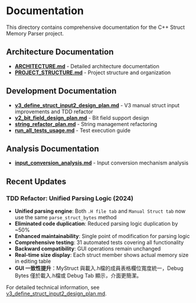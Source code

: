 # Documentation

This directory contains comprehensive documentation for the C++ Struct Memory Parser project.

## Architecture Documentation

- **[ARCHITECTURE.md](architecture/)** - Detailed architecture documentation
- **[PROJECT_STRUCTURE.md](PROJECT_STRUCTURE.md)** - Project structure and organization

## Development Documentation

- **[v3_define_struct_input2_design_plan.md](development/v3_define_struct_input2_design_plan.md)** - V3 manual struct input improvements and TDD refactor
- **[v2_bit_field_design_plan.md](development/v2_bit_field_design_plan.md)** - Bit field support design
- **[string_refactor_plan.md](development/string_refactor_plan.md)** - String management refactoring
- **[run_all_tests_usage.md](development/run_all_tests_usage.md)** - Test execution guide

## Analysis Documentation

- **[input_conversion_analysis.md](analysis/input_conversion_analysis.md)** - Input conversion mechanism analysis

## Recent Updates

### TDD Refactor: Unified Parsing Logic (2024)
- **Unified parsing engine**: Both `.H file tab` and `Manual Struct tab` now use the same `parse_struct_bytes` method
- **Eliminated code duplication**: Reduced parsing logic duplication by ~50%
- **Enhanced maintainability**: Single point of modification for parsing logic
- **Comprehensive testing**: 31 automated tests covering all functionality
- **Backward compatibility**: GUI operations remain unchanged
- **Real-time size display**: Each struct member shows actual memory size in editing table
- **GUI 一致性提升**：MyStruct 與載入.h檔的成員表格欄位寬度統一，Debug Bytes 僅於載入.h檔或 Debug Tab 顯示，介面更簡潔。

For detailed technical information, see [v3_define_struct_input2_design_plan.md](development/v3_define_struct_input2_design_plan.md). 